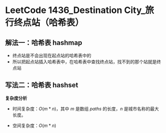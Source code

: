 # LeetCode 1436_Destination City_旅行终点站（哈希表）

## 解法一：哈希表 hashmap

- 终点站是不会出现在起点站的哈希表中的
- 所以把起点站插入哈希表中，在哈希表中查找终点站，找不到的那个站就是终点站

## 写法二：哈希表 hashset

**复杂度分析**

- 时间复杂度：$O(m*n)$，其中 $m$ 是数组 $paths$ 的长度，$n$ 是城市名称的最大长度。

- 空间复杂度：$O(m*n)$
